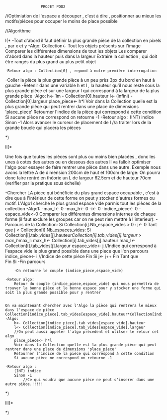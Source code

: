 					PROJET POO2
//Optimiation de l'espace a découper , c'est à dire , positionner au mieux les motifs/pièces pour occuper le moins de place possible

//Algorithme

I(*
-Tout d'abord il faut définir la plus grande pièce de la collection en pixels , par x et y 
	-Algo:
		Collection<- Tout les objets présents sur l'image
		Comparer les différentes dimensions de tout les objets
			Les comparer d'abord dans la hauteur puis dans la largeur
		Extraire la collection , qui doit être rangés du plus grand au plus petit objet

	-Retour algo : Collection[0] , repond à notre première interrogation


-Coller la pièce la plus grande pièce à un peu près 3px du bord en haut à gauche
-Retenir dans une variable h et l , la hauteur qu'il nous reste sous la plus grande pièce et sur une largeur l qui correspond à la largeur de la plus grande pièce
	-Algo:
		h<- 1m - Collection[0].hauteur
		l<- (infini) - Collection[0].largeur
		place_piece<- h*l
		Voir dans la Collection quelle est la plus grande pièce qui peut rentrer dans une place de dimensions 'place_piece'
		Retourner l'indice de la pièce qui correspond à cette condition
		Si aucune pièce ne correspond on retourne -1
	-Retour algo : 
		(INT) indice 
		Sinon -1
			Alors avancer le curseur de placement de l //a traiter lors de la grande boucle qui placera les pièces



*)
	

II(*

Une fois que toutes les pièces sont plus ou moins bien placées , donc les unes à cotés des autres ou en dessous des autres
Il va falloir optimiser l'algo pour essayer de faire rentrer une pièce dans une autre.
Exemple nous avons la lettre A de dimension 200cm de haut et 100cm de large: On pourra donc faire rentré en théorie un L de largeur 62.5cm et de hauteur 70cm (verifier par la pratique sous échelle)

-Chercher LA pièce qui bénéficie du plus grand espace occupable , c'est à dire que à l'intérieur de cette forme on peut y stocker d'autres formes ou motif.
	L'Algo1 cherche le plus grand espace vide parmis tout les pièces de la collection
	-Algo1: 
		-max_l<- 0
		-max_h<- 0
		-i<- 0
		-indice_piece<- 0
		-espace_vide<-0
		Comparer les différentes dimensions internes de chaque forme (il faut exclure les groupes car on ne peut rien mettre à l'interieur):
			-Parcours de la Collection:
				Si Collection[i].Nb_espace_vides > 0 :
					j<- 0
					Tant que j < Collection[i].Nb_espaces_vides:
						Si Collection[i].tab_vides[j].hauteur*Collection[i].tab_vides[j].largeur > max_h*max_l:
							max_h<- Collection[i].tab_vides[j].hauteur
							max_l<- Collection[i].tab_vides[j].largeur
							espace_vide<- j	//Indice qui correspond à l'espace vide le plus grand possible dans une piece que l'on parcours
							indice_piece<- i //Indice de cette pièce 
						Fin Si
						j<- j++
					Fin Tant que	
				Fin Si
			-Fin parcours	

		-On retourne le couple (indice_piece,espace_vide)		
		
	-Retour algo:
		Retour du couple (indice_piece,espace_vide) qui nous permettra de trouver la bonne pièce et le bonne espace pour y stocker une forme qui soit la plus grande possible pour y rentrer


	On va maintenant chercher avec l'Algo la pièce qui rentrera le mieux dans l'espace de pièce
	Collection[indice_piece].tab_vides[espace_vide].hauteur*Collection[indice_piece].tab_vides[espace_vide].largeur
	-Algo:
		h<- Collection[indice_piece].tab_vides[espace_vide].hauteur
		l<- Collection[indice_piece].tab_vides[espace_vide].largeur
		//On peut aussi appeler l'algo précedent et utilser le retour cet algo
		place_piece<- h*l
		Voir dans la Collection quelle est la plus grande pièce qui peut rentrer dans une place de dimensions 'place_piece'
		Retourner l'indice de la pièce qui correspond à cette condition
		Si aucune pièce ne correspond on retourne -1 
			
	-Retour algo : 
		(INT) indice 
		Sinon -1
			//Ce qui voudra que aucune pièce ne peut s'inserer dans une autre pièce.!!!!!



*)


III(*
	



*)
	


		


		





